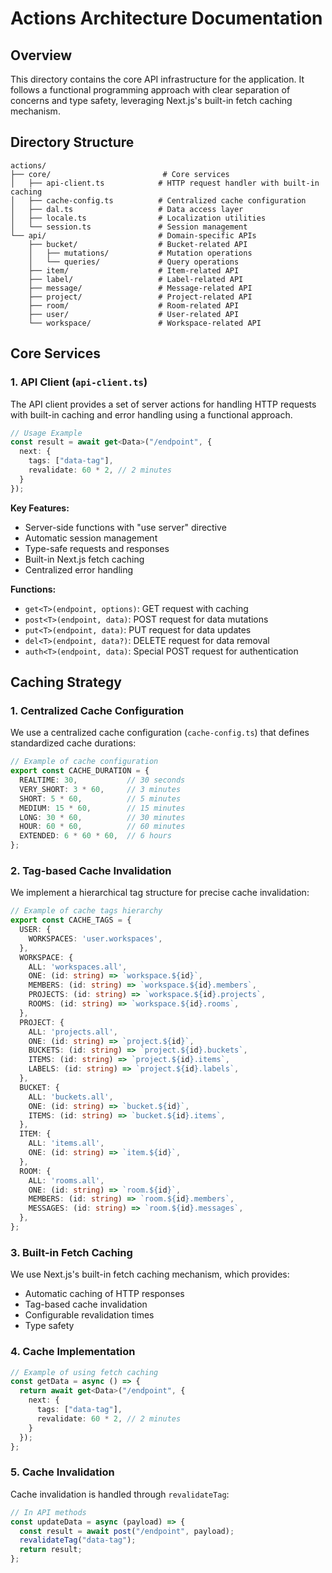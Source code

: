 # Actions Architecture Documentation

## Overview

This directory contains the core API infrastructure for the application. It follows a functional programming approach with clear separation of concerns and type safety, leveraging Next.js's built-in fetch caching mechanism.

## Directory Structure

```
actions/
├── core/                         # Core services
│   ├── api-client.ts            # HTTP request handler with built-in caching
│   ├── cache-config.ts          # Centralized cache configuration
│   ├── dal.ts                   # Data access layer
│   ├── locale.ts                # Localization utilities
│   └── session.ts               # Session management
└── api/                         # Domain-specific APIs
    ├── bucket/                  # Bucket-related API
    │   ├── mutations/           # Mutation operations
    │   └── queries/             # Query operations
    ├── item/                    # Item-related API
    ├── label/                   # Label-related API
    ├── message/                 # Message-related API
    ├── project/                 # Project-related API
    ├── room/                    # Room-related API
    ├── user/                    # User-related API
    └── workspace/               # Workspace-related API
```

## Core Services

### 1. API Client (`api-client.ts`)

The API client provides a set of server actions for handling HTTP requests with built-in caching and error handling using a functional approach.

```typescript
// Usage Example
const result = await get<Data>("/endpoint", {
  next: {
    tags: ["data-tag"],
    revalidate: 60 * 2, // 2 minutes
  }
});
```

**Key Features:**

- Server-side functions with "use server" directive
- Automatic session management
- Type-safe requests and responses
- Built-in Next.js fetch caching
- Centralized error handling

**Functions:**

- `get<T>(endpoint, options)`: GET request with caching
- `post<T>(endpoint, data)`: POST request for data mutations
- `put<T>(endpoint, data)`: PUT request for data updates
- `del<T>(endpoint, data?)`: DELETE request for data removal
- `auth<T>(endpoint, data)`: Special POST request for authentication

## Caching Strategy

### 1. Centralized Cache Configuration

We use a centralized cache configuration (`cache-config.ts`) that defines standardized cache durations:

```typescript
// Example of cache configuration
export const CACHE_DURATION = {
  REALTIME: 30,           // 30 seconds
  VERY_SHORT: 3 * 60,     // 3 minutes
  SHORT: 5 * 60,          // 5 minutes
  MEDIUM: 15 * 60,        // 15 minutes
  LONG: 30 * 60,          // 30 minutes
  HOUR: 60 * 60,          // 60 minutes
  EXTENDED: 6 * 60 * 60,  // 6 hours
};
```

### 2. Tag-based Cache Invalidation

We implement a hierarchical tag structure for precise cache invalidation:

```typescript
// Example of cache tags hierarchy
export const CACHE_TAGS = {
  USER: {
    WORKSPACES: 'user.workspaces',
  },
  WORKSPACE: {
    ALL: 'workspaces.all',
    ONE: (id: string) => `workspace.${id}`,
    MEMBERS: (id: string) => `workspace.${id}.members`,
    PROJECTS: (id: string) => `workspace.${id}.projects`,
    ROOMS: (id: string) => `workspace.${id}.rooms`,
  },
  PROJECT: {
    ALL: 'projects.all',
    ONE: (id: string) => `project.${id}`,
    BUCKETS: (id: string) => `project.${id}.buckets`,
    ITEMS: (id: string) => `project.${id}.items`,
    LABELS: (id: string) => `project.${id}.labels`,
  },
  BUCKET: {
    ALL: 'buckets.all',
    ONE: (id: string) => `bucket.${id}`,
    ITEMS: (id: string) => `bucket.${id}.items`,
  },
  ITEM: {
    ALL: 'items.all',
    ONE: (id: string) => `item.${id}`,
  },
  ROOM: {
    ALL: 'rooms.all',
    ONE: (id: string) => `room.${id}`,
    MEMBERS: (id: string) => `room.${id}.members`,
    MESSAGES: (id: string) => `room.${id}.messages`,
  },
};
```

### 3. Built-in Fetch Caching

We use Next.js's built-in fetch caching mechanism, which provides:

- Automatic caching of HTTP responses
- Tag-based cache invalidation
- Configurable revalidation times
- Type safety

### 4. Cache Implementation

```typescript
// Example of using fetch caching
const getData = async () => {
  return await get<Data>("/endpoint", {
    next: {
      tags: ["data-tag"],
      revalidate: 60 * 2, // 2 minutes
    }
  });
};
```

### 5. Cache Invalidation

Cache invalidation is handled through `revalidateTag`:

```typescript
// In API methods
const updateData = async (payload) => {
  const result = await post("/endpoint", payload);
  revalidateTag("data-tag");
  return result;
};
```
